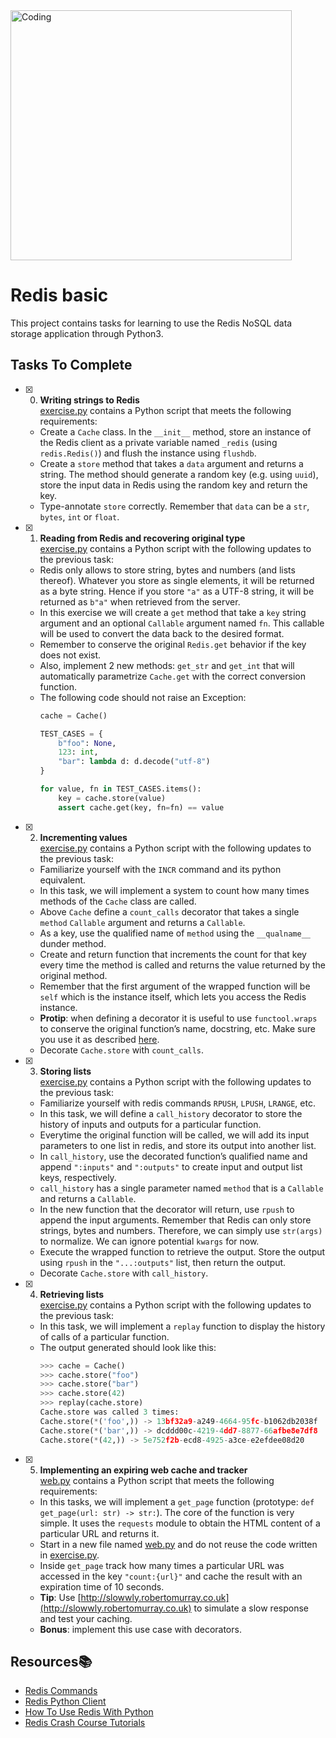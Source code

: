 <img align="center" alt="Coding" width="450" height="400" src=https://github.com/Jaaystones/alx-backend-storage/assets/111044396/4d024975-51eb-4ef4-83d6-47d349c99af2>

# Redis basic

This project contains tasks for learning to use the Redis NoSQL data storage application through Python3.

## Tasks To Complete

+ [x] 0. **Writing strings to Redis**<br/>[exercise.py](exercise.py) contains a Python script that meets the following requirements:
  + Create a `Cache` class. In the `__init__` method, store an instance of the Redis client as a private variable named `_redis` (using `redis.Redis()`) and flush the instance using `flushdb`.
  + Create a `store` method that takes a `data` argument and returns a string. The method should generate a random key (e.g. using `uuid`), store the input data in Redis using the random key and return the key.
  + Type-annotate `store` correctly. Remember that `data` can be a `str`, `bytes`, `int` or `float`.

+ [x] 1. **Reading from Redis and recovering original type**<br/>[exercise.py](exercise.py) contains a Python script with the following updates to the previous task:
  + Redis only allows to store string, bytes and numbers (and lists thereof). Whatever you store as single elements, it will be returned as a byte string. Hence if you store `"a"` as a UTF-8 string, it will be returned as `b"a"` when retrieved from the server.
  + In this exercise we will create a `get` method that take a `key` string argument and an optional `Callable` argument named `fn`. This callable will be used to convert the data back to the desired format.
  + Remember to conserve the original `Redis.get` behavior if the key does not exist.
  + Also, implement 2 new methods: `get_str` and `get_int` that will automatically parametrize `Cache.get` with the correct conversion function.
  + The following code should not raise an Exception:
    ```python
    cache = Cache()

    TEST_CASES = {
        b"foo": None,
        123: int,
        "bar": lambda d: d.decode("utf-8")
    }

    for value, fn in TEST_CASES.items():
        key = cache.store(value)
        assert cache.get(key, fn=fn) == value
    ```

+ [x] 2. **Incrementing values**<br/>[exercise.py](exercise.py) contains a Python script with the following updates to the previous task:
  + Familiarize yourself with the `INCR` command and its python equivalent.
  + In this task, we will implement a system to count how many times methods of the `Cache` class are called.
  + Above `Cache` define a `count_calls` decorator that takes a single `method` `Callable` argument and returns a `Callable`.
  + As a key, use the qualified name of `method` using the `__qualname__` dunder method.
  + Create and return function that increments the count for that key every time the method is called and returns the value returned by the original method.
  + Remember that the first argument of the wrapped function will be `self` which is the instance itself, which lets you access the Redis instance.
  + **Protip**: when defining a decorator it is useful to use `functool.wraps` to conserve the original function’s name, docstring, etc. Make sure you use it as described [here](https://docs.python.org/3.7/library/functools.html#functools.wraps).
  + Decorate `Cache.store` with `count_calls`.

+ [x] 3. **Storing lists**<br/>[exercise.py](exercise.py) contains a Python script with the following updates to the previous task:
  + Familiarize yourself with redis commands `RPUSH`, `LPUSH`, `LRANGE`, etc.
  + In this task, we will define a `call_history` decorator to store the history of inputs and outputs for a particular function.
  + Everytime the original function will be called, we will add its input parameters to one list in redis, and store its output into another list.
  + In `call_history`, use the decorated function’s qualified name and append `":inputs"` and `":outputs"` to create input and output list keys, respectively.
  + `call_history` has a single parameter named `method` that is a `Callable` and returns a `Callable`.
  + In the new function that the decorator will return, use `rpush` to append the input arguments. Remember that Redis can only store strings, bytes and numbers. Therefore, we can simply use `str(args)` to normalize. We can ignore potential `kwargs` for now.
  + Execute the wrapped function to retrieve the output. Store the output using `rpush` in the `"...:outputs"` list, then return the output.
  + Decorate `Cache.store` with `call_history`.

+ [x] 4. **Retrieving lists**<br/>[exercise.py](exercise.py) contains a Python script with the following updates to the previous task:
  + In this task, we will implement a `replay` function to display the history of calls of a particular function.
  + The output generated should look like this:
    ```py
    >>> cache = Cache()
    >>> cache.store("foo")
    >>> cache.store("bar")
    >>> cache.store(42)
    >>> replay(cache.store)
    Cache.store was called 3 times:
    Cache.store(*('foo',)) -> 13bf32a9-a249-4664-95fc-b1062db2038f
    Cache.store(*('bar',)) -> dcddd00c-4219-4dd7-8877-66afbe8e7df8
    Cache.store(*(42,)) -> 5e752f2b-ecd8-4925-a3ce-e2efdee08d20
    ```

+ [x] 5. **Implementing an expiring web cache and tracker**<br/>[web.py](web.py) contains a Python script that meets the following requirements:
  + In this tasks, we will implement a `get_page` function (prototype: `def get_page(url: str) -> str:`). The core of the function is very simple. It uses the `requests` module to obtain the HTML content of a particular URL and returns it.
  + Start in a new file named [web.py](web.py) and do not reuse the code written in [exercise.py](exercise.py).
  + Inside `get_page` track how many times a particular URL was accessed in the key `"count:{url}"` and cache the result with an expiration time of 10 seconds.
  + **Tip**: Use [http://slowwly.robertomurray.co.uk](http://slowwly.robertomurray.co.uk) to simulate a slow response and test your caching.
  + **Bonus**: implement this use case with decorators.

## Resources📚
* [Redis Commands](https://redis.io/commands/)
* [Redis Python Client](https://redis-py.readthedocs.io/en/stable/)
* [How To Use Redis With Python](https://realpython.com/python-redis/)
* [Redis Crash Course Tutorials](https://www.youtube.com/watch?v=Hbt56gFj998)
